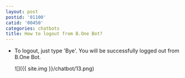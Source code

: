 ```yaml
---
layout: post
postid: '01100'
catid: '00450'
categories: chatbots
title: How to logout from B.One Bot?
---
```


- To logout, just type 'Bye'. You will be successfully logged out from B.One Bot.

  ![]({{ site.img }}/chatbot/13.png)